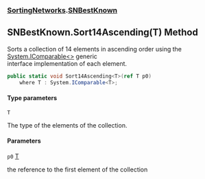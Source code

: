 ### [SortingNetworks](SortingNetworks.md 'SortingNetworks').[SNBestKnown](SortingNetworks.SNBestKnown.md 'SortingNetworks.SNBestKnown')

## SNBestKnown.Sort14Ascending<T>(T) Method

Sorts a collection of 14 elements in ascending order using the [System.IComparable&lt;&gt;](https://docs.microsoft.com/en-us/dotnet/api/System.IComparable-1 'System.IComparable`1') generic  
interface implementation of each element.

```csharp
public static void Sort14Ascending<T>(ref T p0)
    where T : System.IComparable<T>;
```
#### Type parameters

<a name='SortingNetworks.SNBestKnown.Sort14Ascending_T_(T).T'></a>

`T`

The type of the elements of the collection.
#### Parameters

<a name='SortingNetworks.SNBestKnown.Sort14Ascending_T_(T).p0'></a>

`p0` [T](SortingNetworks.SNBestKnown.Sort14Ascending_T_(T).md#SortingNetworks.SNBestKnown.Sort14Ascending_T_(T).T 'SortingNetworks.SNBestKnown.Sort14Ascending<T>(T).T')

the reference to the first element of the collection